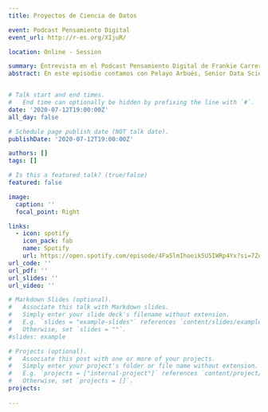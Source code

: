 ```yaml
---
title: Proyectos de Ciencia de Datos

event: Podcast Pensamiento Digital
event_url: http://r-es.org/XIjuR/

location: Online - Session

summary: Entrevista en el Podcast Pensamiento Digital de Frankie Carrero
abstract: En este episodio contamos con Pelayo Arbués, Senior Data Scientist en Idealista/Data, para hablar sobre Data Science, tipos de proyectos que se llevan a cabo en la industria y la formación necesaria para poder dedicarse a ellos.


# Talk start and end times.
#   End time can optionally be hidden by prefixing the line with `#`.
date: '2020-07-12T19:00:00Z'
all_day: false

# Schedule page publish date (NOT talk date).
publishDate: '2020-07-12T19:00:00Z'

authors: []
tags: []

# Is this a featured talk? (true/false)
featured: false

image:
  caption: ''
  focal_point: Right

links:
  - icon: spotify
    icon_pack: fab
    name: Spotify
    url: https://open.spotify.com/episode/4Fa5lmIhoeik5U5IWRp4Yx?si=7Zo2nX_GRF-t46ysWst9BA
url_code: ''
url_pdf: ''
url_slides: ''
url_video: ''

# Markdown Slides (optional).
#   Associate this talk with Markdown slides.
#   Simply enter your slide deck's filename without extension.
#   E.g. `slides = "example-slides"` references `content/slides/example-slides.md`.
#   Otherwise, set `slides = ""`.
#slides: example

# Projects (optional).
#   Associate this post with one or more of your projects.
#   Simply enter your project's folder or file name without extension.
#   E.g. `projects = ["internal-project"]` references `content/project/deep-learning/index.md`.
#   Otherwise, set `projects = []`.
projects:
  
---
```


